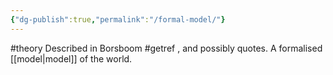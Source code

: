 ```yaml
---
{"dg-publish":true,"permalink":"/formal-model/"}
---
```


#theory 
Described in Borsboom #getref , and possibly quotes. A formalised [[model\|model]] of the world. 

